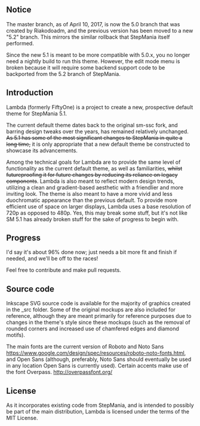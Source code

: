 Notice
-----------
The master branch, as of April 10, 2017, is now the 5.0 branch that was created by Riakodoadm, and the previous version has been moved to a new "5.2" branch. This mirrors the similar rollback that StepMania itself performed.

Since the new 5.1 is meant to be more compatible with 5.0.x, you no longer need a nightly build to run this theme. However, the edit mode menu is broken because it will require some backend support code to be backported from the 5.2 branch of StepMania.

Introduction
-----------
Lambda (formerly FiftyOne) is a project to create a new, prospective default theme for StepMania 5.1.

The current default theme dates back to the original sm-ssc fork, and barring design tweaks over the years, has remained relatively unchanged. ~~As 5.1 has some of the most significant changes to StepMania in quite a long time,~~ it is only appropriate that a new default theme be constructed to showcase its advancements.

Among the technical goals for Lambda are to provide the same level of functionality as the current default theme, as well as familiarities, ~~whilst futureproofing it for future changes by reducing its reliance on legacy components~~. Lambda is also meant to reflect modern design trends, utilizing a clean and gradient-based aesthetic with a friendlier and more inviting look. The theme is also meant to have a more vivid and less duochromatic appearance than the previous default. To provide more efficient use of space on larger displays, Lambda uses a base resolution of 720p as opposed to 480p. Yes, this may break some stuff, but it's not like SM 5.1 has already broken stuff for the sake of progress to begin with.

Progress
-----------
I'd say it's about 96% done now; just needs a bit more fit and finish if needed, and we'll be off to the races!

Feel free to contribute and make pull requests. 

Source code
-----------
Inkscape SVG source code is available for the majority of graphics created in the _src folder. Some of the original mockups are also included for reference, although they are meant primarily for reference purposes due to changes in the theme's style since these mockups (such as the removal of rounded corners and increased use of chamfered edges and diamond motifs).

The main fonts are the current version of Roboto and Noto Sans <https://www.google.com/design/spec/resources/roboto-noto-fonts.html>, and Open Sans (although, preferably, Noto Sans should eventually be used in any location Open Sans is currently used). Certain accents make use of the font Overpass. <http://overpassfont.org/>


License
-----------
As it incorporates existing code from StepMania, and is intended to possibly be part of the main distribution, Lambda is licensed under the terms of the MIT License. 